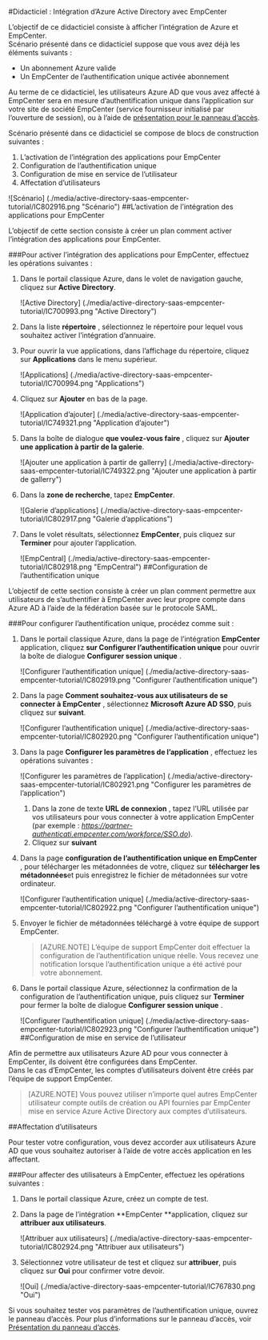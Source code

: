 <properties 
    pageTitle="Didacticiel : Intégration d’Azure Active Directory avec EmpCenter | Microsoft Azure" 
    description="Découvrez comment utiliser EmpCenter avec Azure Active Directory pour activer l’authentification unique, la mise en service automatisé et bien plus encore !" 
    services="active-directory" 
    authors="jeevansd"  
    documentationCenter="na" 
    manager="femila"/>
<tags 
    ms.service="active-directory" 
    ms.devlang="na" 
    ms.topic="article" 
    ms.tgt_pltfrm="na" 
    ms.workload="identity" 
    ms.date="08/16/2016" 
    ms.author="jeedes" />

#<a name="tutorial-azure-active-directory-integration-with-empcenter"></a>Didacticiel : Intégration d’Azure Active Directory avec EmpCenter
  
L’objectif de ce didacticiel consiste à afficher l’intégration de Azure et EmpCenter.  
Scénario présenté dans ce didacticiel suppose que vous avez déjà les éléments suivants :

-   Un abonnement Azure valide
-   Un EmpCenter de l’authentification unique activée abonnement
  
Au terme de ce didacticiel, les utilisateurs Azure AD que vous avez affecté à EmpCenter sera en mesure d’authentification unique dans l’application sur votre site de société EmpCenter (service fournisseur initialisé par l’ouverture de session), ou à l’aide de [présentation pour le panneau d’accès](active-directory-saas-access-panel-introduction.md).
  
Scénario présenté dans ce didacticiel se compose de blocs de construction suivantes :

1.  L’activation de l’intégration des applications pour EmpCenter
2.  Configuration de l’authentification unique
3.  Configuration de mise en service de l’utilisateur
4.  Affectation d’utilisateurs

![Scénario] (./media/active-directory-saas-empcenter-tutorial/IC802916.png "Scénario")
##<a name="enabling-the-application-integration-for-empcenter"></a>L’activation de l’intégration des applications pour EmpCenter
  
L’objectif de cette section consiste à créer un plan comment activer l’intégration des applications pour EmpCenter.

###<a name="to-enable-the-application-integration-for-empcenter-perform-the-following-steps"></a>Pour activer l’intégration des applications pour EmpCenter, effectuez les opérations suivantes :

1.  Dans le portail classique Azure, dans le volet de navigation gauche, cliquez sur **Active Directory**.

    ![Active Directory] (./media/active-directory-saas-empcenter-tutorial/IC700993.png "Active Directory")

2.  Dans la liste **répertoire** , sélectionnez le répertoire pour lequel vous souhaitez activer l’intégration d’annuaire.

3.  Pour ouvrir la vue applications, dans l’affichage du répertoire, cliquez sur **Applications** dans le menu supérieur.

    ![Applications] (./media/active-directory-saas-empcenter-tutorial/IC700994.png "Applications")

4.  Cliquez sur **Ajouter** en bas de la page.

    ![Application d’ajouter] (./media/active-directory-saas-empcenter-tutorial/IC749321.png "Application d’ajouter")

5.  Dans la boîte de dialogue **que voulez-vous faire** , cliquez sur **Ajouter une application à partir de la galerie**.

    ![Ajouter une application à partir de gallerry] (./media/active-directory-saas-empcenter-tutorial/IC749322.png "Ajouter une application à partir de gallerry")

6.  Dans la **zone de recherche**, tapez **EmpCenter**.

    ![Galerie d’applications] (./media/active-directory-saas-empcenter-tutorial/IC802917.png "Galerie d’applications")

7.  Dans le volet résultats, sélectionnez **EmpCenter**, puis cliquez sur **Terminer** pour ajouter l’application.

    ![EmpCentral] (./media/active-directory-saas-empcenter-tutorial/IC802918.png "EmpCentral")
##<a name="configuring-single-sign-on"></a>Configuration de l’authentification unique
  
L’objectif de cette section consiste à créer un plan comment permettre aux utilisateurs de s’authentifier à EmpCenter avec leur propre compte dans Azure AD à l’aide de la fédération basée sur le protocole SAML.

###<a name="to-configure-single-sign-on-perform-the-following-steps"></a>Pour configurer l’authentification unique, procédez comme suit :

1.  Dans le portail classique Azure, dans la page de l’intégration **EmpCenter** application, cliquez **sur Configurer l’authentification unique** pour ouvrir la boîte de dialogue **Configurer session unique** .

    ![Configurer l’authentification unique] (./media/active-directory-saas-empcenter-tutorial/IC802919.png "Configurer l’authentification unique")

2.  Dans la page **Comment souhaitez-vous aux utilisateurs de se connecter à EmpCenter** , sélectionnez **Microsoft Azure AD SSO**, puis cliquez sur **suivant**.

    ![Configurer l’authentification unique] (./media/active-directory-saas-empcenter-tutorial/IC802920.png "Configurer l’authentification unique")

3.  Dans la page **Configurer les paramètres de l’application** , effectuez les opérations suivantes :

    ![Configurer les paramètres de l’application] (./media/active-directory-saas-empcenter-tutorial/IC802921.png "Configurer les paramètres de l’application")

    1.  Dans la zone de texte **URL de connexion** , tapez l’URL utilisée par vos utilisateurs pour vous connecter à votre application EmpCenter (par exemple : *https://partner-authenticati.empcenter.com/workforce/SSO.do*).
    2.  Cliquez sur **suivant**

4.  Dans la page **configuration de l’authentification unique en EmpCenter** , pour télécharger les métadonnées de votre, cliquez sur **télécharger les métadonnées**et puis enregistrez le fichier de métadonnées sur votre ordinateur.

    ![Configurer l’authentification unique] (./media/active-directory-saas-empcenter-tutorial/IC802922.png "Configurer l’authentification unique")

5.  Envoyer le fichier de métadonnées téléchargé à votre équipe de support EmpCenter.

    >[AZURE.NOTE] L’équipe de support EmpCenter doit effectuer la configuration de l’authentification unique réelle.
Vous recevez une notification lorsque l’authentification unique a été activé pour votre abonnement.

6.  Dans le portail classique Azure, sélectionnez la confirmation de la configuration de l’authentification unique, puis cliquez sur **Terminer** pour fermer la boîte de dialogue **Configurer session unique** .

    ![Configurer l’authentification unique] (./media/active-directory-saas-empcenter-tutorial/IC802923.png "Configurer l’authentification unique")
##<a name="configuring-user-provisioning"></a>Configuration de mise en service de l’utilisateur
  
Afin de permettre aux utilisateurs Azure AD pour vous connecter à EmpCenter, ils doivent être configurées dans EmpCenter.  
Dans le cas d’EmpCenter, les comptes d’utilisateurs doivent être créés par l’équipe de support EmpCenter.

>[AZURE.NOTE] Vous pouvez utiliser n’importe quel autres EmpCenter utilisateur compte outils de création ou API fournies par EmpCenter mise en service Azure Active Directory aux comptes d’utilisateurs.

##<a name="assigning-users"></a>Affectation d’utilisateurs
  
Pour tester votre configuration, vous devez accorder aux utilisateurs Azure AD que vous souhaitez autoriser à l’aide de votre accès application en les affectant.

###<a name="to-assign-users-to-empcenter-perform-the-following-steps"></a>Pour affecter des utilisateurs à EmpCenter, effectuez les opérations suivantes :

1.  Dans le portail classique Azure, créez un compte de test.

2.  Dans la page de l’intégration **EmpCenter **application, cliquez sur **attribuer aux utilisateurs**.

    ![Attribuer aux utilisateurs] (./media/active-directory-saas-empcenter-tutorial/IC802924.png "Attribuer aux utilisateurs")

3.  Sélectionnez votre utilisateur de test et cliquez sur **attribuer**, puis cliquez sur **Oui** pour confirmer votre devoir.

    ![Oui] (./media/active-directory-saas-empcenter-tutorial/IC767830.png "Oui")
  
Si vous souhaitez tester vos paramètres de l’authentification unique, ouvrez le panneau d’accès. Pour plus d’informations sur le panneau d’accès, voir [Présentation du panneau d’accès](active-directory-saas-access-panel-introduction.md).